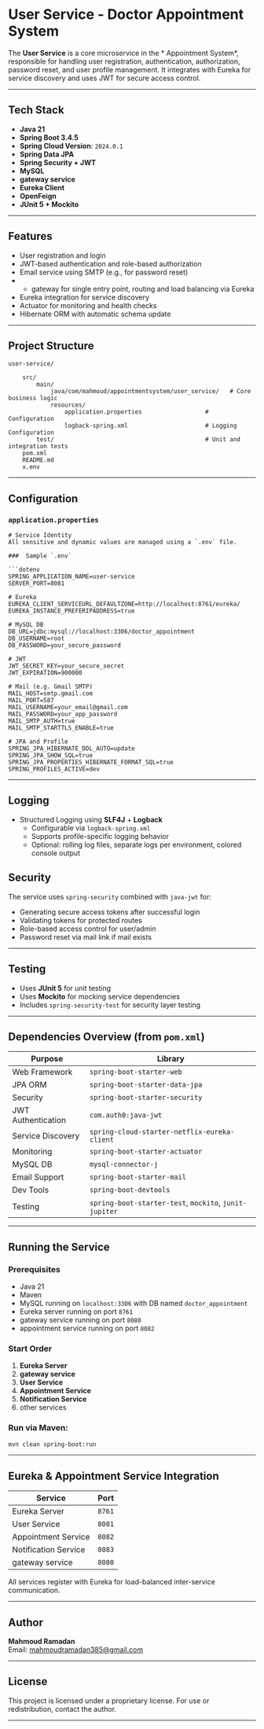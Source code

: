 
# User Service - Doctor Appointment System

The **User Service** is a core microservice in the * Appointment System*, responsible for handling user registration, authentication, authorization, password reset, and user profile management. It integrates with Eureka for service discovery and uses JWT for secure access control.

---

##  Tech Stack

- **Java 21**
- **Spring Boot 3.4.5**
- **Spring Cloud Version**: `2024.0.1`
- **Spring Data JPA**
- **Spring Security + JWT**
- **MySQL**
- **gateway service**
- **Eureka Client**
- **OpenFeign**
- **JUnit 5 + Mockito**

---

##  Features

-  User registration and login
-  JWT-based authentication and role-based authorization
-  Email service using SMTP (e.g., for password reset)
- - gateway for single entry point, routing and load balancing via Eureka
-  Eureka integration for service discovery
-  Actuator for monitoring and health checks
-  Hibernate ORM with automatic schema update

---

##  Project Structure

```
user-service/

    src/
        main/
            java/com/mahmoud/appointmentsystem/user_service/   # Core business logic
            resources/
                application.properties                  # Configuration
                logback-spring.xml                      # Logging Configuration
        test/                                           # Unit and integration tests
    pom.xml
    README.md
    x.env
```

---

##  Configuration

### `application.properties`

```properties
# Service Identity
All sensitive and dynamic values are managed using a `.env` file.

###  Sample `.env`

```dotenv
SPRING_APPLICATION_NAME=user-service
SERVER_PORT=8081

# Eureka
EUREKA_CLIENT_SERVICEURL_DEFAULTZONE=http://localhost:8761/eureka/
EUREKA_INSTANCE_PREFERIPADDRESS=true

# MySQL DB
DB_URL=jdbc:mysql://localhost:3306/doctor_appointment
DB_USERNAME=root
DB_PASSWORD=your_secure_password

# JWT
JWT_SECRET_KEY=your_secure_secret
JWT_EXPIRATION=900000

# Mail (e.g. Gmail SMTP)
MAIL_HOST=smtp.gmail.com
MAIL_PORT=587
MAIL_USERNAME=your_email@gmail.com
MAIL_PASSWORD=your_app_password
MAIL_SMTP_AUTH=true
MAIL_SMTP_STARTTLS_ENABLE=true

# JPA and Profile
SPRING_JPA_HIBERNATE_DDL_AUTO=update
SPRING_JPA_SHOW_SQL=true
SPRING_JPA_PROPERTIES_HIBERNATE_FORMAT_SQL=true
SPRING_PROFILES_ACTIVE=dev
```

---
##  Logging

-  Structured Logging using **SLF4J** + **Logback**
    - Configurable via `logback-spring.xml`
    - Supports profile-specific logging behavior
    - Optional: rolling log files, separate logs per environment, colored console output


##  Security

The service uses `spring-security` combined with `java-jwt` for:

- Generating secure access tokens after successful login
- Validating tokens for protected routes
- Role-based access control for user/admin
- Password reset via mail link if mail exists

---

##  Testing

- Uses **JUnit 5** for unit testing
- Uses **Mockito** for mocking service dependencies
- Includes `spring-security-test` for security layer testing

---

##  Dependencies Overview (from `pom.xml`)

| Purpose                | Library                               |
|------------------------|----------------------------------------|
| Web Framework          | `spring-boot-starter-web`             |
| JPA ORM                | `spring-boot-starter-data-jpa`        |
| Security               | `spring-boot-starter-security`        |
| JWT Authentication     | `com.auth0:java-jwt`                  |
| Service Discovery      | `spring-cloud-starter-netflix-eureka-client` |
| Monitoring             | `spring-boot-starter-actuator`        |
| MySQL DB               | `mysql-connector-j`                   |
| Email Support          | `spring-boot-starter-mail`            |
| Dev Tools              | `spring-boot-devtools`                |
| Testing                | `spring-boot-starter-test`, `mockito`, `junit-jupiter` |

---

##  Running the Service

### Prerequisites

- Java 21
- Maven
- MySQL running on `localhost:3306` with DB named `doctor_appointment`
- Eureka server running on port `8761`
- gateway service running on port `8080`
- appointment service running on port `8082`

### Start Order

1. **Eureka Server**
2. **gateway service** 
3. **User Service**
4. **Appointment Service**
5. **Notification Service**
6. other services

### Run via Maven:

```bash
mvn clean spring-boot:run
```

---

##  Eureka & Appointment Service Integration

| Service              | Port   |
|----------------------|--------|
| Eureka Server        | `8761` |
| User Service         | `8081` |
| Appointment Service  | `8082` |
| Notification Service | `8083` |
| gateway service      | `8080` |

All services register with Eureka for load-balanced inter-service communication.

---

##  Author

**Mahmoud Ramadan**  
Email: [mahmoudramadan385@gmail.com](mailto:mahmoudramadan385@gmail.com)

---

##  License

This project is licensed under a proprietary license. For use or redistribution, contact the author.

---
